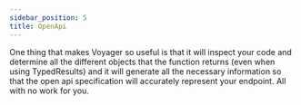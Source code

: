 ```yaml
---
sidebar_position: 5
title: OpenApi
---
```


One thing that makes Voyager so useful is that it will inspect your code and determine all the different objects that the function returns (even when using TypedResults) and it will generate all the necessary information so that the open api specification will accurately represent your endpoint. All with no work for you.
